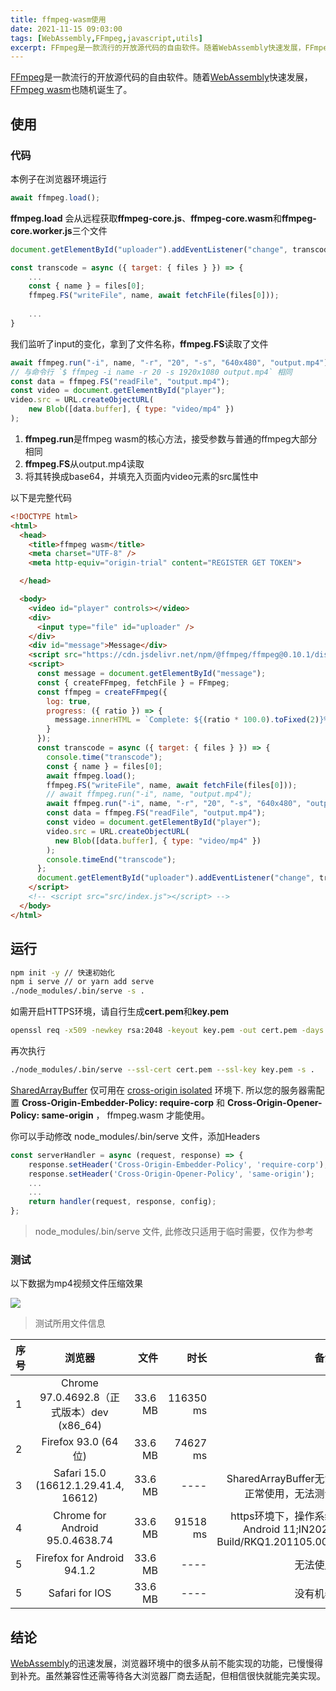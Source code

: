 ```yaml
---
title: ffmpeg-wasm使用
date: 2021-11-15 09:03:00
tags: [WebAssembly,FFmpeg,javascript,utils]
excerpt: FFmpeg是一款流行的开放源代码的自由软件。随着WebAssembly快速发展，FFmpeg wasm也随机诞生了。
---
```

[FFmpeg](https://zh.wikipedia.org/wiki/FFmpeg)是一款流行的开放源代码的自由软件。随着[WebAssembly](https://zh.wikipedia.org/wiki/WebAssembly)快速发展，[FFmpeg wasm](https://github.com/ffmpegwasm/ffmpeg.wasm)也随机诞生了。

## 使用


### 代码

本例子在浏览器环境运行


``` javascript
await ffmpeg.load();
```
**ffmpeg.load** 会从远程获取**ffmpeg-core.js**、**ffmpeg-core.wasm**和**ffmpeg-core.worker.js**三个文件

``` javascript
document.getElementById("uploader").addEventListener("change", transcode);

const transcode = async ({ target: { files } }) => {
    ...
    const { name } = files[0];
    ffmpeg.FS("writeFile", name, await fetchFile(files[0]));
    
    ...
}

```
我们监听了input的变化，拿到了文件名称，**ffmpeg.FS**读取了文件


``` javascript
await ffmpeg.run("-i", name, "-r", "20", "-s", "640x480", "output.mp4")
// 与命令行 `$ ffmpeg -i name -r 20 -s 1920x1080 output.mp4` 相同
const data = ffmpeg.FS("readFile", "output.mp4");
const video = document.getElementById("player");
video.src = URL.createObjectURL(
    new Blob([data.buffer], { type: "video/mp4" })
);
```

1. **ffmpeg.run**是ffmpeg wasm的核心方法，接受参数与普通的ffmpeg大部分相同
2. **ffmpeg.FS**从output.mp4读取
3. 将其转换成base64，并填充入页面内video元素的src属性中


以下是完整代码

``` html
<!DOCTYPE html>
<html>
  <head>
    <title>ffmpeg wasm</title>
    <meta charset="UTF-8" />
    <meta http-equiv="origin-trial" content="REGISTER GET TOKEN">

  </head>

  <body>
    <video id="player" controls></video>
    <div>
      <input type="file" id="uploader" />
    </div>
    <div id="message">Message</div>
    <script src="https://cdn.jsdelivr.net/npm/@ffmpeg/ffmpeg@0.10.1/dist/ffmpeg.min.js"></script>
    <script>
      const message = document.getElementById("message");
      const { createFFmpeg, fetchFile } = FFmpeg;
      const ffmpeg = createFFmpeg({
        log: true,
        progress: ({ ratio }) => {
          message.innerHTML = `Complete: ${(ratio * 100.0).toFixed(2)}%`;
        }
      });
      const transcode = async ({ target: { files } }) => {
        console.time("transcode");
        const { name } = files[0];
        await ffmpeg.load();
        ffmpeg.FS("writeFile", name, await fetchFile(files[0]));
        // await ffmpeg.run("-i", name, "output.mp4");
        await ffmpeg.run("-i", name, "-r", "20", "-s", "640x480", "output.mp4")
        const data = ffmpeg.FS("readFile", "output.mp4");
        const video = document.getElementById("player");
        video.src = URL.createObjectURL(
          new Blob([data.buffer], { type: "video/mp4" })
        );
        console.timeEnd("transcode");
      };
      document.getElementById("uploader").addEventListener("change", transcode);
    </script>
    <!-- <script src="src/index.js"></script> -->
  </body>
</html>

```

## 运行

``` bash
npm init -y // 快速初始化
npm i serve // or yarn add serve
./node_modules/.bin/serve -s .
```

如需开启HTTPS环境，请自行生成**cert.pem**和**key.pem**

``` bash
openssl req -x509 -newkey rsa:2048 -keyout key.pem -out cert.pem -days 365
```

再次执行
``` bash
./node_modules/.bin/serve --ssl-cert cert.pem --ssl-key key.pem -s .
```

[SharedArrayBuffer](https://developer.mozilla.org/zh-CN/docs/Web/JavaScript/Reference/Global_Objects/SharedArrayBuffer) 仅可用在 [cross-origin isolated](https://developer.chrome.com/blog/enabling-shared-array-buffer/#cross-origin-isolation) 环境下. 所以您的服务器需配置 **Cross-Origin-Embedder-Policy: require-corp** 和 **Cross-Origin-Opener-Policy: same-origin** ， ffmpeg.wasm 才能使用。

你可以手动修改 node_modules/.bin/serve 文件，添加Headers
``` javascript 
const serverHandler = async (request, response) => {
	response.setHeader('Cross-Origin-Embedder-Policy', 'require-corp');
	response.setHeader('Cross-Origin-Opener-Policy', 'same-origin');
	...
    ...
	return handler(request, response, config);
};
```
> node_modules/.bin/serve 文件, 此修改只适用于临时需要，仅作为参考


### 测试

以下数据为mp4视频文件压缩效果

![](/images/ffmpeg_file.png)
> 测试所用文件信息

| 序号 | 浏览器 | 文件 | 时长 | 备注 |
| :------ | :-----: | ------: | ------: | ------: |
| 1 | Chrome 97.0.4692.8（正式版本）dev (x86_64) | 33.6 MB | 116350 ms |  |
| 2 | Firefox 93.0 (64 位) | 33.6 MB | 74627 ms |  |
| 3 | Safari 15.0 (16612.1.29.41.4, 16612) | 33.6 MB | ---- | SharedArrayBuffer无法正常使用，无法测试 |
| 4 | Chrome for Android 95.0.4638.74  | 33.6 MB | 91518 ms | https环境下，操作系统Android 11;IN2020 Build/RKQ1.201105.002 |
| 5 | Firefox for Android 94.1.2  | 33.6 MB | ---- | 无法使用 |
| 5 | Safari for IOS  | 33.6 MB | ---- | 没有机器 |


## 结论

[WebAssembly](https://zh.wikipedia.org/wiki/WebAssembly)的迅速发展，浏览器环境中的很多从前不能实现的功能，已慢慢得到补充。虽然兼容性还需等待各大浏览器厂商去适配，但相信很快就能完美实现。
